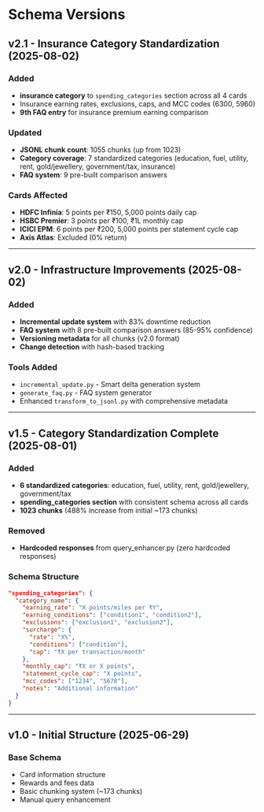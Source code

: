 # Schema Versions

## v2.1 - Insurance Category Standardization (2025-08-02)

### Added
- **insurance category** to `spending_categories` section across all 4 cards
- Insurance earning rates, exclusions, caps, and MCC codes (6300, 5960)
- **9th FAQ entry** for insurance premium earning comparison

### Updated
- **JSONL chunk count**: 1055 chunks (up from 1023)
- **Category coverage**: 7 standardized categories (education, fuel, utility, rent, gold/jewellery, government/tax, insurance)
- **FAQ system**: 9 pre-built comparison answers

### Cards Affected
- **HDFC Infinia**: 5 points per ₹150, 5,000 points daily cap
- **HSBC Premier**: 3 points per ₹100, ₹1L monthly cap  
- **ICICI EPM**: 6 points per ₹200, 5,000 points per statement cycle cap
- **Axis Atlas**: Excluded (0% return)

---

## v2.0 - Infrastructure Improvements (2025-08-02)

### Added
- **Incremental update system** with 83% downtime reduction
- **FAQ system** with 8 pre-built comparison answers (85-95% confidence)
- **Versioning metadata** for all chunks (v2.0 format)
- **Change detection** with hash-based tracking

### Tools Added
- `incremental_update.py` - Smart delta generation system
- `generate_faq.py` - FAQ system generator
- Enhanced `transform_to_jsonl.py` with comprehensive metadata

---

## v1.5 - Category Standardization Complete (2025-08-01)

### Added
- **6 standardized categories**: education, fuel, utility, rent, gold/jewellery, government/tax
- **spending_categories section** with consistent schema across all cards
- **1023 chunks** (488% increase from initial ~173 chunks)

### Removed
- **Hardcoded responses** from query_enhancer.py (zero hardcoded responses)

### Schema Structure
```json
"spending_categories": {
  "category_name": {
    "earning_rate": "X points/miles per ₹Y",
    "earning_conditions": ["condition1", "condition2"],
    "exclusions": ["exclusion1", "exclusion2"],
    "surcharge": {
      "rate": "X%",
      "conditions": ["condition"],
      "cap": "₹X per transaction/month"
    },
    "monthly_cap": "₹X or X points",
    "statement_cycle_cap": "X points",
    "mcc_codes": ["1234", "5678"],
    "notes": "Additional information"
  }
}
```

---

## v1.0 - Initial Structure (2025-06-29)

### Base Schema
- Card information structure
- Rewards and fees data
- Basic chunking system (~173 chunks)
- Manual query enhancement